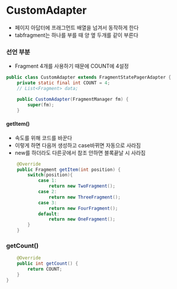 # CustomAdapter
- 페이지 아답터에 프래그먼트 배열을 넘겨서 동작하게 한다
- tabfragment는 하나를 부를 때 양 옆 두개를 같이 부른다

### 선언 부분
- Fragment 4개를 사용하기 때문에 COUNT에 4설정

```java
public class CustomAdapter extends FragmentStatePagerAdapter {
    private static final int COUNT = 4;
    // List<Fragment> data;

    public CustomAdapter(FragmentManager fm) {
        super(fm);
    }
```

#### getItem()
- 속도를 위해 코드를 바꾼다
- 이렇게 하면 다음꺼 생성하고 case바뀌면 자동으로 사라짐
- new를 하더라도 다른곳에서 참조 안하면 블록끝날 시 사라짐

```java
    @Override
    public Fragment getItem(int position) {
        switch(position){
            case 1:
                return new TwoFragment();
            case 2:
                return new ThreeFragment();
            case 3:
                return new FourFragment();
            default:
                return new OneFragment();
        }
    }
```

### getCount()

```java
    @Override
    public int getCount() {
        return COUNT;
    }
}
```
